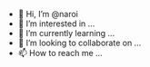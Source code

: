 - 👋 Hi, I’m @naroi
- 👀 I’m interested in ...
- 🌱 I’m currently learning ...
- 💞️ I’m looking to collaborate on ...
- 📫 How to reach me ...

<!---
naroi/naroi is a ✨ special ✨ repository because its `README.md` (this file) appears on your GitHub profile.
You can click the Preview link to take a look at your changes.
--->
